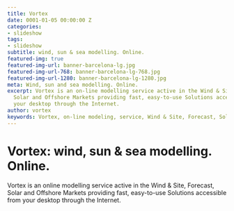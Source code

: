 ```yaml
---
title: Vortex
date: 0001-01-05 00:00:00 Z
categories:
- slideshow
tags:
- slideshow
subtitle: wind, sun & sea modelling. Online.
featured-img: true
featured-img-url: banner-barcelona-lg.jpg
featured-img-url-768: banner-barcelona-lg-768.jpg
featured-img-url-1280: banner-barcelona-lg-1280.jpg
meta: Wind, sun and sea modelling. Online.
excerpt: Vortex is an on-line modelling service active in the Wind & Site, Forecast,
  Solar and Offshore Markets providing fast, easy-to-use Solutions accessible from
  your desktop through the Internet.
author: vortex
keywords: Vortex, on-line modeling, service, Wind & Site, Forecast, Solar, Offshore
---
```


# Vortex: wind, sun & sea modelling. Online.

Vortex is an online modelling service active in the Wind & Site, Forecast, Solar and Offshore Markets providing fast, easy-to-use Solutions accessible from your desktop through the Internet.